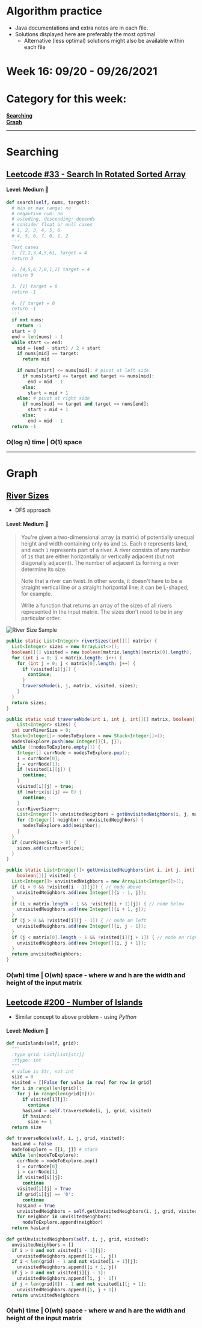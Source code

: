 # Algorithm practice

* Java documentations and extra notes are in each file.
* Solutions displayed here are preferably the most optimal
    * Alternative (less optimal) solutions might also be available within each 
    file

# Week 16: 09/20 - 09/26/2021

# Category for this week:
**[Searching](#searching)**<br>
**[Graph](#graph)**<br>

---

# Searching

## [Leetcode #33 - Search In Rotated Sorted Array](https://leetcode.com/problems/search-in-rotated-sorted-array/)

#### Level: Medium 📘

```python
def search(self, nums, target):
  # min or max range: no
  # negavtive num: no
  # asceding, descending: depends
  # consider float or null cases
  # 1, 2, 3, 4, 5, 6
  # 4, 5, 6, 7, 0, 1, 2
  '''
  Test cases
  1. [1,2,3,4,5,6], target = 4
  return 3
  
  2. [4,5,6,7,0,1,2] target = 4
  return 0
  
  3. [1] target = 0
  return -1
  
  4. [] target = 0
  return -1
  '''
  if not nums:
    return -1
  start = 0
  end = len(nums) - 1
  while start <= end:
    mid = (end - start) / 2 + start
    if nums[mid] == target:
      return mid
    
    if nums[start] <= nums[mid]: # pivot at left side
      if nums[start] <= target and target <= nums[mid]:
        end = mid - 1
      else:
        start = mid + 1
    else: # pivot at right side
      if nums[mid] <= target and target <= nums[end]:
        start = mid + 1
      else: 
        end = mid - 1
  return -1
```

### O(log n) time | O(1) space

---

# Graph

## [River Sizes](../Graph/src/main/java/RiverSizes.java)
* DFS approach

#### Level: Medium 📘

> You're given a two-dimensional array (a matrix) of potentially unequal height and width containing only `0`s and `1`s. Each `0` represents land, and each `1` represents part of a river. A river consists of any number of `1`s that are either horizontally or vertically adjacent (but not diagonally adjacent). The number of adjacent `1`s forming a river determine its size.
>
> Note that a river can twist. In other words, it doesn't have to be a straight vertical line or a straight horizontal line; it can be L-shaped, for example.
>
> Write a function that returns an array of the sizes of all rivers represented in the input matrix. The sizes don't need to be in any particular order.

![River Size Sample](../Graph/src/main/java/RiverSizes_sample.png)

```java
public static List<Integer> riverSizes(int[][] matrix) {
  List<Integer> sizes = new ArrayList<>();
  boolean[][] visited = new boolean[matrix.length][matrix[0].length];
  for (int i = 0; i < matrix.length; i++) {
    for (int j = 0; j < matrix[0].length; j++) {
      if (visited[i][j]) {
        continue;
      }
      traverseNode(i, j, matrix, visited, sizes);
    }
  }
  return sizes;
}

public static void traverseNode(int i, int j, int[][] matrix, boolean[][] visited,
    List<Integer> sizes) {
  int currRiverSize = 0;
  Stack<Integer[]> nodesToExplore = new Stack<Integer[]>();
  nodesToExplore.push(new Integer[]{i, j});
  while (!nodesToExplore.empty()) {
    Integer[] currNode = nodesToExplore.pop();
    i = currNode[0];
    j = currNode[1];
    if (visited[i][j]) {
      continue;
    }
    visited[i][j] = true;
    if (matrix[i][j] == 0) {
      continue;
    }
    currRiverSize++;
    List<Integer[]> unvisitedNeighbors = getUnvisitedNeighbors(i, j, matrix, visited);
    for (Integer[] neighbor : unvisitedNeighbors) {
      nodesToExplore.add(neighbor);
    }
  }
  if (currRiverSize > 0) {
    sizes.add(currRiverSize);
  }
}

public static List<Integer[]> getUnvisitedNeighbors(int i, int j, int[][] matrix,
    boolean[][] visited) {
  List<Integer[]> unvisitedNeighbors = new ArrayList<Integer[]>();
  if (i > 0 && !visited[i - 1][j]) { // node above
    unvisitedNeighbors.add(new Integer[]{i - 1, j});
  }
  if (i < matrix.length - 1 && !visited[i + 1][j]) { // node below
    unvisitedNeighbors.add(new Integer[]{i + 1, j});
  }
  if (j > 0 && !visited[i][j - 1]) { // node on left
    unvisitedNeighbors.add(new Integer[]{i, j - 1});
  }
  if (j < matrix[0].length - 1 && !visited[i][j + 1]) { // node on right
    unvisitedNeighbors.add(new Integer[]{i, j + 1});
  }
  return unvisitedNeighbors;
}
```

### O(wh) time | O(wh) space - where w and h are the width and height of the input matrix

## [Leetcode #200 - Number of Islands](https://leetcode.com/problems/number-of-islands/)
* Similar concept to above problem - using *Python*

#### Level: Medium 📘

```python
def numIslands(self, grid):
  """
  :type grid: List[List[str]]
  :rtype: int
  """
  # value is Str, not int
  size = 0
  visited = [[False for value in row] for row in grid]
  for i in range(len(grid)):
    for j in range(len(grid[0])):
      if visited[i][j]:
        continue
      hasLand = self.traverseNode(i, j, grid, visited)
      if hasLand:
        size += 1
  return size

def traverseNode(self, i, j, grid, visited):
  hasLand = False
  nodeToExplore = [[i, j]] # stack
  while len(nodeToExplore):
    currNode = nodeToExplore.pop()
    i = currNode[0]
    j = currNode[1]
    if visited[i][j]:
      continue
    visited[i][j] = True
    if grid[i][j] == '0':
      continue
    hasLand = True
    unvisitedNeighbors = self.getUnvisitedNeighbors(i, j, grid, visited)
    for neighbor in unvisitedNeighbors:
      nodeToExplore.append(neighbor)
  return hasLand
      
def getUnvisitedNeighbors(self, i, j, grid, visited):
  unvisitedNeighbors = []
  if i > 0 and not visited[i - 1][j]:
    unvisitedNeighbors.append([i - 1, j])
  if i < len(grid) - 1 and not visited[i + 1][j]:
    unvisitedNeighbors.append([i + 1, j])
  if j > 0 and not visited[i][j - 1]:
    unvisitedNeighbors.append([i, j - 1])
  if j < len(grid[0]) - 1 and not visited[i][j + 1]:
    unvisitedNeighbors.append([i, j + 1])
  return unvisitedNeighbors
```

### O(wh) time | O(wh) space - where w and h are the width and height of the input matrix
